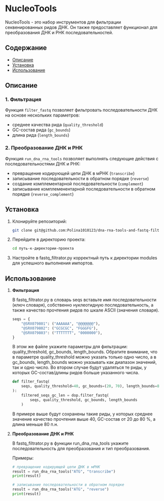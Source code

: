 # NucleoTools

NucleoTools - это набор инструментов для фильтрации секвенированных ридов ДНК. Он также предоставляет функционал для преобразования ДНК и РНК последовательностей.
## Содержание
- [Описание](#описание)
- [Установка](#установка)
- [Использование](#использование)


## Описание

### 1. Фильтрация 
Функция `filter_fastq` позволяет фильтровать последовательности ДНК на основе нескольких параметров: 
- среднее качества рида (`quality_threshold`)
- GC-состав рида (`gc_bounds`)
- длина рида (`length_bounds`)

### 2. Преобразование ДНК и РНК
Функция `run_dna_rna_tools` позволяет выполнять следующие действия с последовательностями ДНК и РНК:
- превращение кодирующей цепи ДНК в мРНК (`transcribe`)
- записывание последовательности в обратном порядке (`reverse`)
- создание комплементарной последовательности (`complement`)
- записывание комплеменентарной последовательности в обратном порядке (`reverse_complement`)

## Установка

1. Клонируйте репозиторий:
    ```bash
    git clone git@github.com:Polina1010123/dna-rna-tools-and-fastq-filtrator.git
    ```

2. Перейдите в директорию проекта:
    ```bash
    cd путь-к-директории-проекта
    ```

3. Настройте в fastq_filtrator.py корректный путь к директории modules для успешного выполнения импортов.

## Использование

1. **Фильтрация**
   
   В fastq_filtrator.pу в словарь seqs вставьте имя последовательности (ключ словаря), собственно нуклеотидную последовательность, а также качество прочтения ридов по шкале ASCII (значения словаря).
    
    ```python
    seqs = {
        "@SRX079801": ("AAAAAA", "@@@@@@@"),
        "@SRX079802": ("GCGCGC", "FGGGFG"),
        "@SRX079803": ("TTTTTTT", "0000000"),
    }
    ```
    В этом же файле укажите параметры для фильтрации: quality_threshold, gc_bounds, length_bounds.
    Обратите внимание, что в параметре quality_threshold можно указать только одно число, а в gc_bounds, length_bounds можно указывать как диапазон значений, так и одно число.
    Во втором случае будут удаляться те риды, у которых GC-состав/длины ридов больше указанного числа.
   
    ```python
    def filter_fastq(
        seqs, quality_threshold=40, gc_bounds=(20, 70), length_bounds=80
    ):
        filtered_seqs_gc_len = dop.filter_fastq(
            seqs, quality_threshold, gc_bounds, length_bounds
        )
    ```
    В примере выше будут сохранены такие риды, у которых среднее значение качество прочтения выше 40, GC-состав от 20 до 80 %, а длина меньше 80 п.н.

2. **Преобразование ДНК и РНК**

    В fastq_filtrator.pу в функции run_dna_rna_tools укажите последовательность для преобразования и тип преобразования.
   
    Примеры:
    ```python
    # превращение кодирующей цепи ДНК в мРНК
    result = run_dna_rna_tools("ATG", "transcribe")
    print(result)
    ```
    ```python
    # записывание последовательности в обратном порядке
    result = run_dna_rna_tools("ATG", "reverse")
    print(result)
    ```


